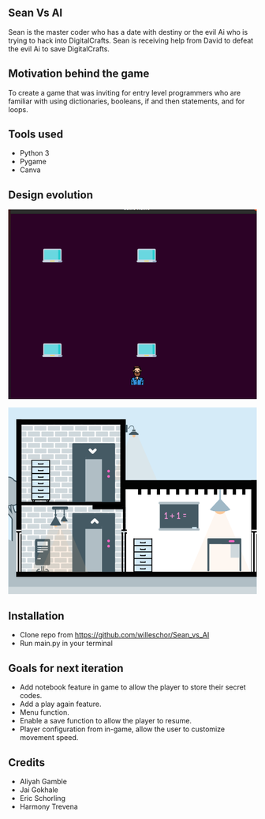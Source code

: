 ## Sean Vs AI 
Sean is the master coder who has a date with destiny or the evil Ai who is trying to hack into DigitalCrafts. Sean is receiving help from David to defeat the evil Ai to save DigitalCrafts.

## Motivation behind the game 
To create a game that was inviting for entry level programmers who are familiar with using dictionaries, booleans, if and then statements, and for loops. 

## Tools used 
* Python 3
* Pygame 
* Canva

## Design evolution
![](/ReadmePNG/design.png)


![](/ReadmePNG/final_design.png)



## Installation
* Clone repo from https://github.com/willeschor/Sean_vs_AI
* Run main.py in your terminal

## Goals for next iteration 
* Add notebook feature in game to allow the player to store their secret codes. 
* Add a play again feature.
* Menu function.
* Enable a save function to allow the player to resume.
* Player configuration from in-game, allow the user to customize movement speed.

## Credits
* Aliyah Gamble
* Jai Gokhale
* Eric Schorling
* Harmony Trevena 

